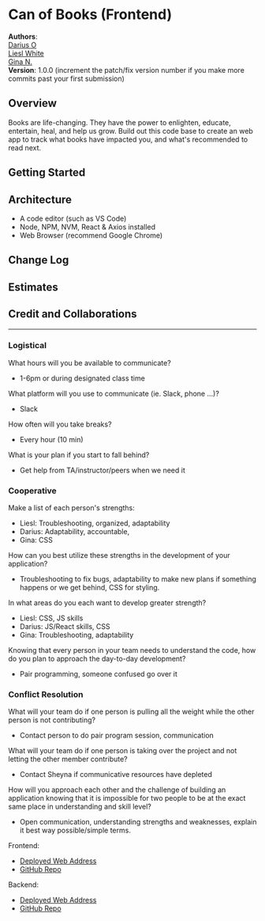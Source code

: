 # Can of Books (Frontend)  

**Authors**:  
[Darius O](https://github.com/DariusO92)  
[Liesl White](https://github.com/LieslW)  
[Gina N.](https://github.com/gina305)  
**Version**: 1.0.0 (increment the patch/fix version number if you make more commits past your first submission)

## Overview  

Books are life-changing. They have the power to enlighten, educate, entertain, heal, and help us grow. Build out this code base to create an web app to track what books have impacted you, and what's recommended to read next.

## Getting Started
<!-- What are the steps that a user must take in order to build this app on their own machine and get it running? -->

## Architecture
<!-- Provide a detailed description of the application design. What technologies (languages, libraries, etc) you're using, and any other relevant design information. -->
* A code editor (such as VS Code)
* Node, NPM, NVM, React & Axios installed
* Web Browser (recommend Google Chrome)

## Change Log
<!-- Use this area to document the iterative changes made to your application as each feature is successfully implemented. Use time stamps. Here's an example:

01-01-2001 4:59pm - Application now has a fully-functional express server, with a GET route for the location resource. -->

## Estimates
<!-- See below -->

## Credit and Collaborations
<!-- Give credit (and a link) to other people or resources that helped you build this application. -->

___

### Logistical  

What hours will you be available to communicate?  

* 1-6pm or during designated class time  

What platform will you use to communicate (ie. Slack, phone …)?

* Slack  

How often will you take breaks?  

* Every hour (10 min)  

What is your plan if you start to fall behind?

* Get help from TA/instructor/peers when we need it  


### Cooperative  

Make a list of each person's strengths:  

* Liesl: Troubleshooting, organized, adaptability
* Darius: Adaptability, accountable,  
* Gina: CSS  

How can you best utilize these strengths in the development of your application?

* Troubleshooting to fix bugs, adaptability to make new plans if something happens or we get behind, CSS for styling.  

In what areas do you each want to develop greater strength?

* Liesl: CSS, JS skills
* Darius: JS/React skills, CSS
* Gina: Troubleshooting, adaptability  

Knowing that every person in your team needs to understand the code, how do you plan to approach the day-to-day development?

* Pair programming, someone confused go over it  

### Conflict Resolution  

What will your team do if one person is pulling all the weight while the other person is not contributing?

* Contact person to do pair program session, communication  

What will your team do if one person is taking over the project and not letting the other member contribute?

* Contact Sheyna if communicative resources have depleted  

How will you approach each other and the challenge of building an application knowing that it is impossible for two people to be at the exact same place in understanding and skill level?

* Open communication, understanding strengths and weaknesses, explain it best way possible/simple terms.  

Frontend:  

* [Deployed Web Address](https://can-of-books301.netlify.app/)  
* [GitHub Repo](https://github.com/DariusO92/Can-of-books-frontend.git)

Backend:  

* [Deployed Web Address](https://can-of-books-backend2022.herokuapp.com/)
* [GitHub Repo](https://github.com/gina305/can-of-books-backend.git)
